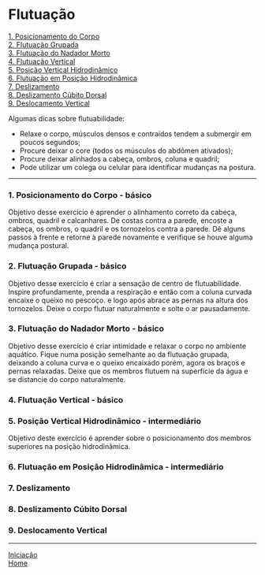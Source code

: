 # Flutuação

[1. Posicionamento do Corpo](#1)   
[2. Flutuação Grupada](#2)   
[3. Flutuação do Nadador Morto](#3)   
[4. Flutuação Vertical](#4)   
[5. Posição Vertical Hidrodinâmico](#5)    
[6. Flutuação em Posição Hidrodinâmica](#6)    
[7. Deslizamento](#7)   
[8. Deslizamento Cúbito Dorsal](#8)   
[9. Deslocamento Vertical](#9)   

Algumas dicas sobre flutuabilidade:

+ Relaxe o corpo, músculos densos e contraídos tendem a submergir em poucos segundos;
+ Procure deixar o core (todos os músculos do abdômen ativados);
+ Procure deixar alinhados a cabeça, ombros, coluna e quadril; 
+ Pode utilizar um colega ou celular para identificar mudanças na postura.

---

<a id="1"></a>
### 1. Posicionamento do Corpo - básico   
Objetivo desse exercício é aprender o alinhamento correto da cabeça, ombros, quadril e calcanhares. De costas contra a parede, encoste a cabeça, os ombros, o quadril e os tornozelos contra a parede. Dê alguns passos à frente e retorne à parede novamente e verifique se houve alguma mudança postural. 

<a id="2"></a>
### 2. Flutuação Grupada - básico   
Objetivo desse exercício é criar a sensação de centro de flutuabilidade. Inspire profundamente, prenda a respiração e então com a coluna curvada encaixe o queixo no pescoço. e logo após abrace as pernas na altura dos tornozelos. Deixe o corpo flutuar naturalmente e solte o ar pausadamente.

<a id="3"></a>
### 3. Flutuação do Nadador Morto - básico   
Objetivo desse exercício é criar intimidade e relaxar o corpo no ambiente aquático. Fique numa posição semelhante ao da flutuação grupada, deixando a coluna curva e o queixo encaixado porém, agora os braços e pernas relaxadas. Deixe que os membros flutuem na superfície da água e se distancie do corpo naturalmente. 

<a id="4"></a>
### 4. Flutuação Vertical - básico

<a id="5"></a>
### 5. Posição Vertical Hidrodinâmico - intermediário   
Objetivo deste exercício é aprender sobre o posicionamento dos membros superiores na posição hidrodinâmica. 

<a id="6"></a>
### 6. Flutuação em Posição Hidrodinâmica - intermediário  
 

<a id="7"></a>
### 7. Deslizamento   


<a id="8"></a>
### 8. Deslizamento Cúbito Dorsal     


<a id="9"></a>
### 9. Deslocamento Vertical    

---

[Iniciação](../iniciando.md)    
[Home](../../README.md)    
